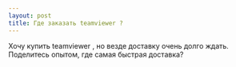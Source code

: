 ```yaml
---
layout: post 
title: Где заказать teamviewer ? 
--- 
```

Хочу купить teamviewer , но везде доставку очень долго ждать. Поделитесь опытом, где самая быстрая доставка?